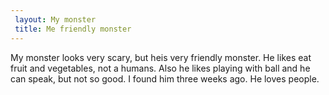 ```yaml
---
 layout: My monster
 title: Me friendly monster
---
```

My monster looks very scary, but heis very friendly monster. He likes eat fruit and vegetables, not a humans. Also he likes playing with ball and he can speak, but not so good. I found him three weeks ago. He loves people.  
